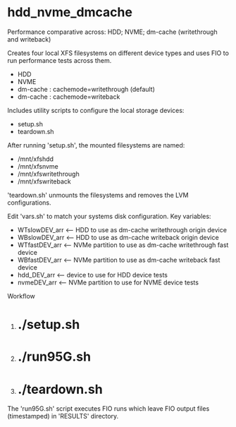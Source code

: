 # hdd_nvme_dmcache
Performance comparative across: HDD; NVME; dm-cache (writethrough and writeback)

Creates four local XFS filesystems on different device types and uses FIO to
run performance tests across them.
* HDD
* NVME
* dm-cache : cachemode=writethrough (default)
* dm-cache : cachemode=writeback

Includes utility scripts to configure the local storage devices:
* setup.sh
* teardown.sh

After running 'setup.sh', the mounted filesystems are named:
* /mnt/xfshdd
* /mnt/xfsnvme
* /mnt/xfswritethrough
* /mnt/xfswriteback

'teardown.sh' unmounts the filesystems and removes the LVM configurations.

Edit 'vars.sh' to match your systems disk configuration. Key variables:
* WTslowDEV_arr  <-- HDD to use as dm-cache writethrough origin device
* WBslowDEV_arr  <-- HDD to use as dm-cache writeback origin device
* WTfastDEV_arr  <-- NVMe partition to use as dm-cache writethrough fast device
* WBfastDEV_arr  <-- NVMe partition to use as dm-cache writeback fast device
* hdd_DEV_arr    <-- device to use for HDD device tests
* nvmeDEV_arr    <-- NVMe partition to use for NVME device tests

Workflow
1) # ./setup.sh
2) # ./run95G.sh
3) # ./teardown.sh

The 'run95G.sh' script executes FIO runs which leave FIO output files (timestamped) in 'RESULTS' directory.
